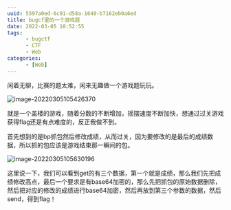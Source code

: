 ```yaml
---
uuid: 5597a0ed-6c91-d58a-1640-b7162eb0a6ed
title: bugcf里的一个游戏题
date: 2022-03-05 10:52:55
tags:
      - bugctf
      - CTF
      - Web
categories: 
      - [Web]
---
```

闲着无聊，比赛的题太难，闲来无趣做一个游戏题玩玩。

<!--more-->

![image-20220305105426370](https://img-blog.csdnimg.cn/img_convert/3824b1a40e7bd88d03c28707e0bbe6cd.png)

就是一个盖楼的游戏，随着分数的不断增加，摇摆速度不断加快，想通过过关游戏获得flag还是有点难度的，反正我做不到。

首先想到的是bp抓包然后修改成绩，从而过关，因为要修改的是最后的成绩数据，所以抓的包应该是游戏结束那一瞬间的包。

![image-20220305105630196](https://img-blog.csdnimg.cn/img_convert/372352e305e6b3599b15b628713fbc6e.png)

这里说一下，我们可以看到get的有三个数据，第一个就是成绩，那么我们先把成绩修改高点，最后一个要求是有base64加密的，那么先把抓包的原始数据删除，然后把对应的修改的成绩进行base64加密，然后再放到第三个参数的数据，然后send，得到flag！

